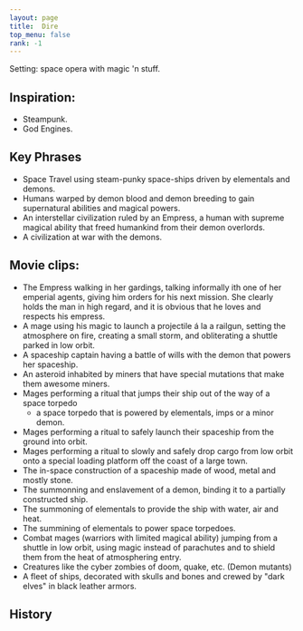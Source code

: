 ```yaml
---
layout: page
title:  Dire
top_menu: false
rank: -1
---
```


Setting: space opera with magic 'n stuff.

## Inspiration:
* Steampunk.
* God Engines.

## Key Phrases
* Space Travel using steam-punky space-ships driven by elementals and demons.
* Humans warped by demon blood and demon breeding to gain supernatural abilities
and magical powers.
* An interstellar civilization ruled by an Empress, a human with supreme magical
  ability that freed humankind from their demon overlords.
* A civilization at war with the demons.

## Movie clips:

* The Empress walking in her gardings, talking informally ith one of her emperial agents,
  giving him orders for his next mission. She clearly holds the man in high regard, and
  it is obvious that he loves and respects his empress.
* A mage using his magic to launch a projectile á la a railgun,
  setting the atmosphere on fire, creating a small storm, and obliterating
  a shuttle parked in low orbit.
* A spaceship captain having a battle of wills with the demon that powers her spaceship.
* An asteroid inhabited by miners that have special mutations that make them awesome miners.
* Mages performing a ritual that jumps their ship out of the way of a space torpedo
  - a space torpedo that is powered by elementals, imps or a minor demon.
* Mages performing a ritual to safely launch their spaceship from the ground into orbit.
* Mages performing a ritual to slowly and safely drop cargo from low orbit onto a
  special loading platform off the coast of a large town.
* The in-space construction of a spaceship made of wood, metal and mostly stone.
* The summonning and enslavement of a demon, binding it to a partially constructed ship.
* The summoning of elementals to provide the ship with water, air and heat.
* The summining of elementals to power space torpedoes.
* Combat mages (warriors with limited magical ability) jumping
  from a shuttle in low orbit, using magic instead of parachutes
  and to shield them from the heat of atmosphering entry.
* Creatures like the cyber zombies of doom, quake, etc. (Demon mutants)
* A fleet of ships, decorated with skulls and bones and crewed by "dark elves" in black leather armors.


## History

